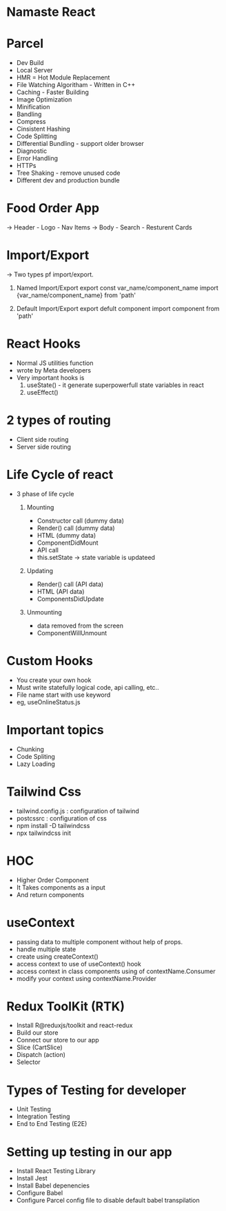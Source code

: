 # Namaste React 

# Parcel 
- Dev Build
- Local Server
- HMR = Hot Module Replacement
- File Watching Algoritham - Written in C++
- Caching - Faster Building
- Image Optimization
- Minification
- Bandling
- Compress
- Cinsistent Hashing
- Code Splitting
- Differential Bundling - support older browser
- Diagnostic
- Error Handling
- HTTPs
- Tree Shaking - remove unused code
- Different dev and production bundle

# Food Order App 
-> Header
    - Logo
    - Nav Items
-> Body
    - Search
    - Resturent Cards

# Import/Export
-> Two types pf import/export.

1. Named Import/Export
    export const var_name/component_name
    import {var_name/component_name} from 'path'

2. Default Import/Export
    export defult component
    import component from 'path'

# React Hooks
- Normal JS utilities function
- wrote by Meta developers
- Very important hooks is 
    1. useState() - it generate superpowerfull state variables in react
    2. useEffect()

# 2 types of routing
- Client side routing
- Server side routing

# Life Cycle of react
- 3 phase of life cycle
    1. Mounting
        - Constructor call (dummy data)
        - Render() call (dummy data)
        - HTML (dummy data)
        - ComponentDidMount
        - API call 
        - this.setState -> state variable is updateed

    2. Updating
        - Render() call (API data)
        - HTML (API data)
        - ComponentsDidUpdate

    3. Unmounting
        - data removed from the screen
        - ComponentWillUnmount

# Custom Hooks
- You create your own hook
- Must write statefully logical code, api calling, etc..
- File name start with use keyword
- eg, useOnlineStatus.js

# Important topics
- Chunking
- Code Spliting
- Lazy Loading

# Tailwind Css
- tailwind.config.js : configuration of tailwind
- postcssrc : configuration of css
- npm install -D tailwindcss
- npx tailwindcss init

# HOC
- Higher Order Component
- It Takes components as a input
- And return components

# useContext
- passing data to multiple component without help of props.
- handle multiple state
- create using createContext()
- access context to use of useContext() hook
- access context in class components using of contextName.Consumer
- modify your context using contextName.Provider

# Redux ToolKit (RTK)
- Install R@reduxjs/toolkit and react-redux
- Build our store
- Connect our store to our app
- Slice (CartSlice)
- Dispatch (action)
- Selector

# Types of Testing for developer
- Unit Testing
- Integration Testing
- End to End Testing (E2E)

# Setting up testing in our app
- Install React Testing Library
- Install Jest
- Install Babel depenencies
- Configure Babel
- Configure Parcel config file to disable default babel transpilation